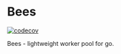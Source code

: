 # Bees

[![codecov](https://codecov.io/gh/delivery-club/bees/branch/master/graph/badge.svg)](https://codecov.io/gh/delivery-club/bees)

Bees - lightweight worker pool for go.
